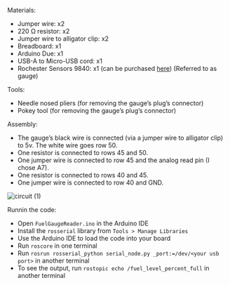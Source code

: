 Materials:
* Jumper wire: x2
* 220 Ω resistor: x2
* Jumper wire to alligator clip: x2
* Breadboard: x1
* Arduino Due: x1
* USB-A to Micro-USB cord: x1
* Rochester Sensors 9840: x1 (can be purchased [here](https://spartanzeroturnparts.com/kg-stand-on-fuel-sending-unit/)) (Referred to as gauge)

Tools:
* Needle nosed pliers (for removing the gauge’s plug’s connector)
* Pokey tool (for removing the gauge’s plug’s connector)

Assembly:
* The gauge’s black wire is connected (via a jumper wire to alligator clip) to 5v. The white wire goes row 50.
* One resistor is connected to rows 45 and 50.
* One jumper wire is connected to row 45 and the analog read pin (I chose A7).
* One resistor is connected to rows 40 and 45.
* One jumper wire is connected to row 40 and GND.

![circuit (1)](https://github.com/aex-graham/fuel_gauge_ros/assets/107943530/6ec75459-5cb4-4d15-a250-f1e6e690d881)

Runnin the code:
* Open `FuelGaugeReader.ino` in the Arduino IDE
* Install the `rosserial` library from `Tools > Manage Libraries`
* Use the Arduino IDE to load the code into your board
* Run `roscore` in one terminal 
* Run `rosrun rosserial_python serial_node.py _port:=/dev/<your usb port>` in another terminal
* To see the output, run `rostopic echo /fuel_level_percent_full` in another terminal
